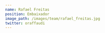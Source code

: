 ```yaml
---
name: Rafael Freitas
position: Embaixador
image_path: /images/team/rafael_freitas.jpg
twitter: oraffaudi
---
```

